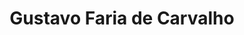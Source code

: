 ---
layout: page
show_meta: false
title: "Gustavo Faria de Carvalho"
subheadline: "Marketing Digital e Soluções em TI"
breadcrumb: true
header:
   image_fullwidth: "header_unsplash_7.jpg"
permalink: "/gustavo-carvalho/"
---